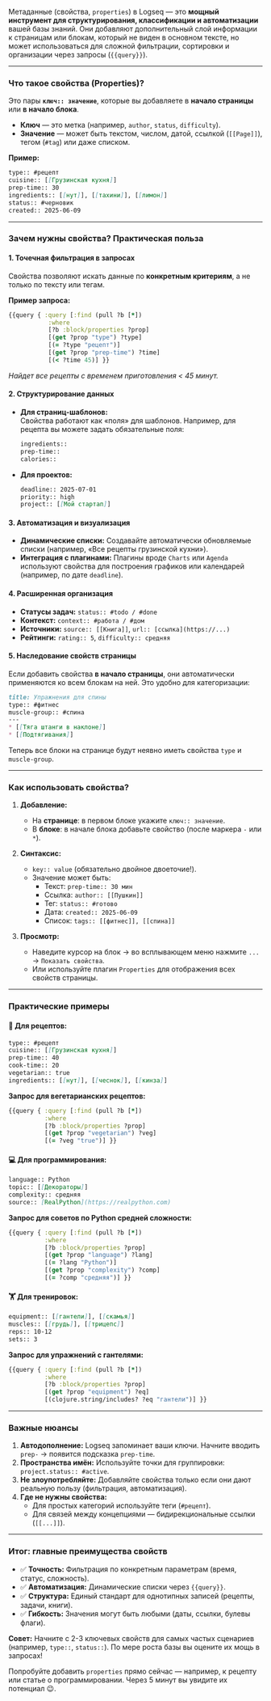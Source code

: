 Метаданные (свойства, `properties`) в Logseq — это **мощный инструмент для структурирования, классификации и автоматизации** вашей базы знаний. Они добавляют дополнительный слой информации к страницам или блокам, который не виден в основном тексте, но может использоваться для сложной фильтрации, сортировки и организации через запросы (`{{query}}`).  

---

### **Что такое свойства (Properties)?**
Это пары **`ключ:: значение`**, которые вы добавляете в **начало страницы** или **в начало блока**.  
- **Ключ** — это метка (например, `author`, `status`, `difficulty`).  
- **Значение** — может быть текстом, числом, датой, ссылкой (`[[Page]]`), тегом (`#tag`) или даже списком.  

**Пример:**  
```markdown
type:: #рецепт  
cuisine:: [[Грузинская кухня]]  
prep-time:: 30  
ingredients:: [[нут]], [[тахини]], [[лимон]]  
status:: #черновик  
created:: 2025-06-09  
```

---

### **Зачем нужны свойства? Практическая польза**
#### 1. **Точечная фильтрация в запросах**  
   Свойства позволяют искать данные по **конкретным критериям**, а не только по тексту или тегам.  

   **Пример запроса:**  
   ```clojure
   {{query { :query [:find (pull ?b [*])
              :where 
              [?b :block/properties ?prop] 
              [(get ?prop "type") ?type] 
              [(= ?type "рецепт")] 
              [(get ?prop "prep-time") ?time] 
              [(< ?time 45)] }} 
   ```  
   *Найдет все рецепты с временем приготовления < 45 минут.*

#### 2. **Структурирование данных**  
   - **Для страниц-шаблонов:**  
     Свойства работают как «поля» для шаблонов. Например, для рецепта вы можете задать обязательные поля:  
     ```markdown
     ingredients::  
     prep-time::  
     calories::  
     ```
   - **Для проектов:**  
     ```markdown
     deadline:: 2025-07-01  
     priority:: high  
     project:: [[Мой стартап]]  
     ```

#### 3. **Автоматизация и визуализация**  
   - **Динамические списки:** Создавайте автоматически обновляемые списки (например, «Все рецепты грузинской кухни»).  
   - **Интеграция с плагинами:** Плагины вроде `Charts` или `Agenda` используют свойства для построения графиков или календарей (например, по дате `deadline`).  

#### 4. **Расширенная организация**  
   - **Статусы задач:** `status:: #todo / #done`  
   - **Контекст:** `context:: #работа / #дом`  
   - **Источники:** `source:: [[Книга]]`, `url:: [ссылка](https://...)`  
   - **Рейтинги:** `rating:: 5`, `difficulty:: средняя`  

#### 5. **Наследование свойств страницы**  
   Если добавить свойства **в начало страницы**, они автоматически применяются ко всем блокам на ней. Это удобно для категоризации:  
   ```markdown
   title: Упражнения для спины  
   type:: #фитнес  
   muscle-group:: #спина  
   ---  
   * [[Тяга штанги в наклоне]]  
   * [[Подтягивания]]  
   ```  
   Теперь все блоки на странице будут неявно иметь свойства `type` и `muscle-group`.

---

### **Как использовать свойства?**
1. **Добавление:**  
   - На **странице**: в первом блоке укажите `ключ:: значение`.  
   - В **блоке**: в начале блока добавьте свойство (после маркера `-` или `*`).  

2. **Синтаксис:**  
   - `key:: value` (обязательно двойное двоеточие!).  
   - Значение может быть:  
     - Текст: `prep-time:: 30 мин`  
     - Ссылка: `author:: [[Пушкин]]`  
     - Тег: `status:: #готово`  
     - Дата: `created:: 2025-06-09`  
     - Список: `tags:: [[фитнес]], [[спина]]`  

3. **Просмотр:**  
   - Наведите курсор на блок → во всплывающем меню нажмите `...` → `Показать свойства`.  
   - Или используйте плагин `Properties` для отображения всех свойств страницы.  

---

### **Практические примеры**
#### 🍳 **Для рецептов:**  
```markdown
type:: #рецепт  
cuisine:: [[Грузинская кухня]]  
prep-time:: 40  
cook-time:: 20  
vegetarian:: true  
ingredients:: [[нут]], [[чеснок]], [[кинза]]  
```
**Запрос для вегетарианских рецептов:**  
```clojure
{{query { :query [:find (pull ?b [*])
          :where 
          [?b :block/properties ?prop] 
          [(get ?prop "vegetarian") ?veg] 
          [(= ?veg "true")] }} 
```

#### 💻 **Для программирования:**  
```markdown
language:: Python  
topic:: [[Декораторы]]  
complexity:: средняя  
source:: [RealPython](https://realpython.com)  
```
**Запрос для советов по Python средней сложности:**  
```clojure
{{query { :query [:find (pull ?b [*])
          :where 
          [?b :block/properties ?prop] 
          [(get ?prop "language") ?lang] 
          [(= ?lang "Python")]
          [(get ?prop "complexity") ?comp] 
          [(= ?comp "средняя")] }} 
```

#### 🏋️ **Для тренировок:**  
```markdown
equipment:: [[гантели]], [[скамья]]  
muscles:: [[грудь]], [[трицепс]]  
reps:: 10-12  
sets:: 3  
```
**Запрос для упражнений с гантелями:**  
```clojure
{{query { :query [:find (pull ?b [*])
          :where 
          [?b :block/properties ?prop] 
          [(get ?prop "equipment") ?eq] 
          [(clojure.string/includes? ?eq "гантели")] }} 
```

---

### **Важные нюансы**
1. **Автодополнение:** Logseq запоминает ваши ключи. Начните вводить `prep-` → появится подсказка `prep-time`.  
2. **Пространства имён:** Используйте точки для группировки: `project.status:: #active`.  
3. **Не злоупотребляйте:** Добавляйте свойства только если они дают реальную пользу (фильтрация, автоматизация).  
4. **Где не нужны свойства:**  
   - Для простых категорий используйте теги (`#рецепт`).  
   - Для связей между концепциями — бидирекциональные ссылки (`[[...]]`).  

---

### **Итог: главные преимущества свойств**
- ✅ **Точность:** Фильтрация по конкретным параметрам (время, статус, сложность).  
- ✅ **Автоматизация:** Динамические списки через `{{query}}`.  
- ✅ **Структура:** Единый стандарт для однотипных записей (рецепты, задачи, книги).  
- ✅ **Гибкость:** Значения могут быть любыми (даты, ссылки, булевы флаги).  

**Совет:** Начните с 2-3 ключевых свойств для самых частых сценариев (например, `type::`, `status::`). По мере роста базы вы оцените их мощь в запросах!  

Попробуйте добавить `properties` прямо сейчас — например, к рецепту или статье о программировании. Через 5 минут вы увидите их потенциал 😉.